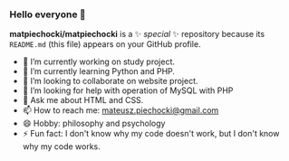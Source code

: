 ### Hello everyone 👋


**matpiechocki/matpiechocki** is a ✨ _special_ ✨ repository because its `README.md` (this file) appears on your GitHub profile.

- 🔭 I’m currently working on study project.
- 🌱 I’m currently learning Python and PHP.
- 👯 I’m looking to collaborate on website project.
- 🤔 I’m looking for help with operation of MySQL with PHP 
- 💬 Ask me about HTML and CSS.
- 📫 How to reach me: mateusz.piechocki@gmail.com
- 😄 Hobby: philosophy and psychology 
- ⚡ Fun fact: 
I don't know why my code doesn't work, but
I don't know why my code works. 

